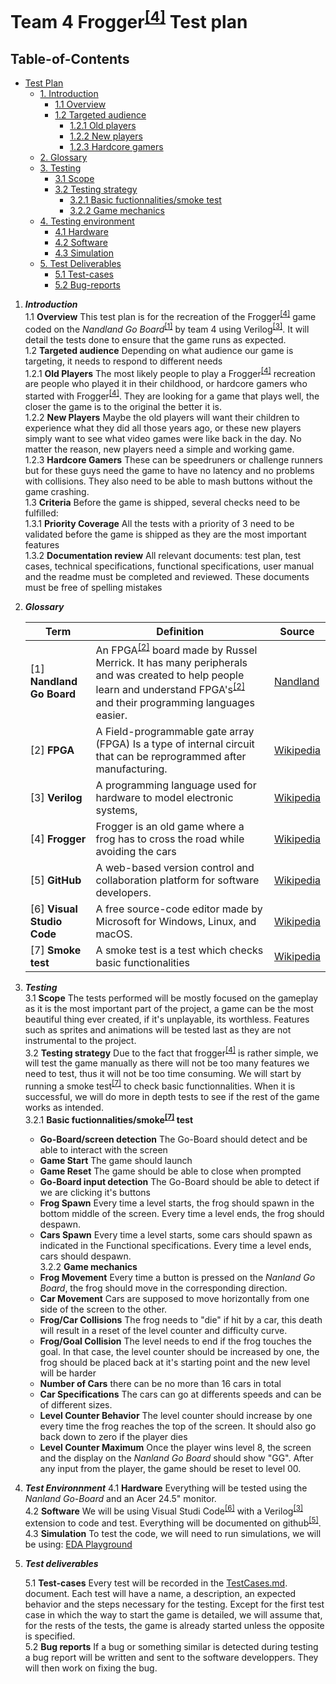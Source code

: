 # Team 4 Frogger<sup><a href="#4">[4]</a></sup> Test plan

## Table-of-Contents
- [Test Plan](#test-plan)
  - [1. Introduction](#1-Introduction)
    - [1.1 Overview](#.1-Overview)
    - [1.2 Targeted audience](#.2-Targeted-audience)
      - [1.2.1 Old players](#.2.1-Old-players)
      - [1.2.2 New players](#.2.2-New-players)
      - [1.2.3 Hardcore gamers](#.2.3-Hardcore-gamers)
  - [2. Glossary](#2-Glossary)
  - [3. Testing](#3-testing)
    - [3.1 Scope](#.1-Scope)
    - [3.2 Testing strategy](#.2-Testing-strategy)
      - [3.2.1 Basic fuctionnalities/smoke test](#.2.1-Basic-fuctionnalities/smoke-test)
      - [3.2.2 Game mechanics](#2.2-Game-mechanics)
  - [4. Testing environment](#4-Testing-environment)
    - [4.1 Hardware](#.1-Hardware)
    - [4.2 Software](#.2-Softwaere)
    - [4.3 Simulation](#.3-Simulation)
  - [5. Test Deliverables](#5-test-deliverables)
    - [5.1 Test-cases](#.1-test-cases)
    - [5.2 Bug-reports](#.2-Bug-reports)

1. ***Introduction***
\
    1.1 **Overview**
    This test plan is for the recreation of the Frogger<sup><a href="#4">[4]</a></sup> game coded on the *Nandland Go Board*<sup><a href="#1">[1]</a></sup>  by team 4 using Verilog<sup><a href="#3">[3]</a></sup>. It will detail the tests done to ensure that the game runs as expected.
\
    1.2 **Targeted audience**
    Depending on what audience our game is targeting, it needs to respond to different needs
\
    1.2.1 **Old Players**
    The most likely people to play a Frogger<sup><a href="#4">[4]</a></sup> recreation are people who played it in their childhood, or hardcore gamers who started with Frogger<sup><a href="#4">[4]</a></sup>. They are looking for a game that plays well, the closer the game is to the original the better it is.
\
    1.2.2 **New Players**
    Maybe the old players will want their children to experience what they did all those years ago, or these new players simply want to see what video games were like back in the day. No matter the reason, new players need a simple and working game.
\
    1.2.3 **Hardcore Gamers**
    These can be speedruners or challenge runners but for these guys need the game to have no latency and no problems with collisions. They also need to be able to mash buttons without the game crashing.
\
    1.3 **Criteria**
    Before the game is shipped, several checks need to be fulfilled:
\
    1.3.1 **Priority Coverage**
    All the tests with a priority of 3 need to be validated before the game is shipped as they are the most important features
\
    1.3.2 **Documentation review**
    All relevant documents: test plan, test cases, technical specifications, functional specifications, user manual and the readme must be completed and reviewed.
    These documents must be free of spelling mistakes 
    


2. ***Glossary***

    | Term | Definition | Source |
    | ---- | ---------- | ------ |
    | <a id="1">[1]</a> **Nandland Go Board** | An FPGA<sup><a href="#2">[2]</a></sup> board made by Russel Merrick. It has many peripherals and was created to help people learn and understand FPGA's<sup><a href="#1">[2]</a></sup> and their programming languages easier.| [Nandland](https://nandland.com/the-go-board/) |
    | <a id="2">[2]</a> **FPGA** | A Field-programmable gate array (FPGA) Is a type of internal circuit that can be reprogrammed after manufacturing. | [Wikipedia](https://en.wikipedia.org/wiki/Field-programmable_gate_array) |
    | <a id="3">[3]</a> **Verilog** | A programming language used for hardware to model electronic systems,  | [Wikipedia](https://en.wikipedia.org/wiki/Verilog) |
    | <a id="4">[4]</a> **Frogger** | Frogger is an old game where a frog has to cross the road while avoiding the cars | [Wikipedia](https://en.wikipedia.org/wiki/Frogger) |
    | <a id="5">[5]</a> **GitHub** | A web-based version control and collaboration platform for software developers. | [Wikipedia](https://en.wikipedia.org/wiki/GitHub) |
    | <a id="6">[6]</a> **Visual Studio Code** | A free source-code editor made by Microsoft for Windows, Linux, and macOS. | [Wikipedia](https://en.wikipedia.org/wiki/Visual_Studio_Code) |
    | <a id="7">[7]</a> **Smoke test** | A smoke test is a test which checks basic functionalities | [Wikipedia](https://en.wikipedia.org/wiki/Smoke_testing_(software)) |

3. ***Testing***
\
    3.1 **Scope**
    The tests performed will be mostly focused on the gameplay as it is the most important part of the project, a game can be the most beautiful thing ever created, if it's unplayable, its worthless. Features such as sprites and animations will be tested last as they are not instrumental to the project.
\
    3.2 **Testing strategy**
    Due to the fact that frogger<sup><a href="#4">[4]</a></sup> is rather simple, we will test the game manually as there will not be too many features we need to test, thus it will not be too time consuming. We will start by running a smoke test<sup><a href="#7">[7]</a></sup> to check basic functionnalities. When it is successful, we will do more in depth tests to see if the rest of the game works as intended.
\
    3.2.1 **Basic fuctionnalities/smoke<sup><a href="#7">[7]</a></sup> test**
    - **Go-Board/screen detection** The Go-Board should detect and be able to interact with the screen
    - **Game Start** The game should launch
    - **Game Reset** The game should be able to close when prompted
    - **Go-Board input detection** The Go-Board should be able to detect if we are clicking it's buttons
    - **Frog Spawn** Every time a level starts, the frog should spawn in the bottom middle of the screen. Every time a level ends, the frog should despawn.
    - **Cars Spawn** Every time a level starts, some cars should spawn as indicated in the Functional specifications. Every time a level ends, cars should despawn.
\
    3.2.2 **Game mechanics**
    - **Frog Movement** Every time a button is pressed on the *Nanland Go Board*, the frog should move in the corresponding direction.
    - **Car Movement** Cars are supposed to move horizontally from one side of the screen to the other.
    - **Frog/Car Collisions** The frog needs to "die" if hit by a car, this death will result in a reset of the level counter and difficulty curve.
    - **Frog/Goal Collision** The level needs to end if the frog touches the goal. In that case, the level counter should be increased by one, the frog should be placed back at it's starting point and the new level will be harder
    - **Number of Cars** there can be no more than 16 cars in total
    - **Car Specifications** The cars can go at differents speeds and can be of different sizes.
    - **Level Counter Behavior** The level counter should increase by one every time the frog reaches the top of the screen. It should also go back down to zero if the player dies
    - **Level Counter Maximum** Once the player wins level 8, the screen and the display on the *Nanland Go Board* should show "GG". After any input from the player, the game should be reset to level 00. 



4. ***Test Environnment***
    4.1 **Hardware**
        Everything will be tested using the *Nanland Go-Board* and an Acer 24.5" monitor.
\
    4.2 **Software**
        We will be using Visual Studi Code<sup><a href="#6">[6]</a></sup> with a Verilog<sup><a href="#3">[3]</a></sup> extension to code and test. Everything will be documented on github<sup><a href="#5">[5]</a></sup>.
\
    4.3 **Simulation**
        To test the code, we will need to run simulations, we will be using: [EDA Playground](https://edaplayground.com)

5. ***Test deliverables***

    5.1 **Test-cases**
        Every test will be recorded in the [TestCases.md](TestCases.md). document. Each test will have a name, a description, an expected behavior and the steps necessary for the testing.
        Except for the first test case in which the way to start the game is detailed, we will assume that, for the rests of the tests, the game is already started unless the opposite is specified.
\
    5.2 **Bug reports**
        If a bug or something similar is detected during testing a bug report will be written and sent to the software developpers. They will then work on fixing the bug.
